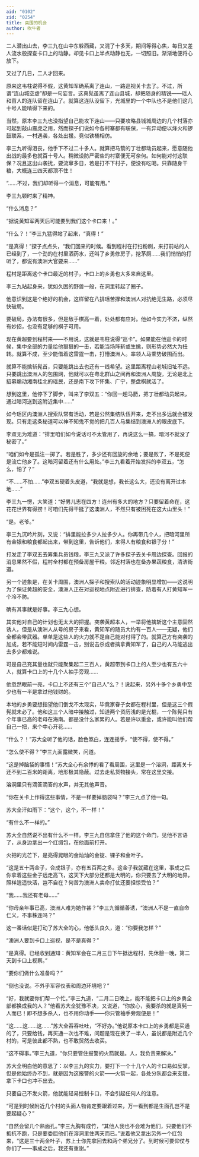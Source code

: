 ```yaml
---
aid: "0102"
zid: "0254"
title: 突围的机会
author: 吹牛者
---
```


二人潜出山去，李三九在山中东躲西藏，又混了十多天，期间等得心焦，每日又差人流水般探查卡口上的动静。却见卡口上半点动静也无，一切照旧。渐渐地便将心放下。

又过了几日，二人才回来。

原来这韦柱说得不假，这黄知军确系离了连山，一路巡视关卡去了。不过，所谓“连山城空虚”却是一句妄言。这真髡虽离了连山县城，却把随身的精锐――瑶人和苗人的连队留在连山了。就算这连队没留下，光城里的一个中队也不是他们这几十号人能啃得下来的。

当然，原本李三九也没指望自己能攻下连山――只要攻略县城城周边的几个村落亦可起到敲山震虎之用，然而探子们说如今各村寨都有联保，一有异动便以烽火和锣鼓联系，一村遇袭，各处出援。竟似铁桶相仿。

李三九听得沮丧，他手下不过二十多人。就算把马箭的丁壮都动员起来，愿意随他出战的最多也就百十号人。稍微设防严密些的村寨便无可奈何。如何能对付这联保？况且这出山袭扰，要流窜多日，若是打不下村子，便没有吃喝。只靠随身干粮，大概连三四天都顶不住！

“……不过，我们却听得一个消息，可能有用。”

李三九顿时来了精神。

“什么消息？”

“据说黄知军两天后可能要到我们这个卡口来！。”

“什么？！”李三九猛得站了起来，“真得！”

“是真得！”探子点点头，“我们回来的时候。看到程村在打扫粉刷，来打前站的人已经到了，一个劲的在村里洒药水，还叫了乡勇修房子，挖茅厕……我们悄悄的打听了，都说有澳洲大官要来……”

程村是距离这个卡口最近的村子，卡口上的乡勇也大多来自这里。

李三九站起身来，犹如久困的野兽一般，在洞里转起了圈子。

他意识到这是个绝好的机会，这样留在八排瑶苦撑和澳洲人对抗绝无生路，必须尽快破局。

要破局，办法有很多，但是敌手棋高一着，处处都有应对。他如今实力不济，纵然有妙招，也没有足够的棋子可用。

现在黄超要到程村来――不用说，这就是韦柱说得“巡卡”。如果能在他巡卡的时候，集中全部的力量给他狠狠的一击，若能当场阵斩或生擒，则形势必然大为扭转。就算不成，至少能借着这雷霆一击，打懵澳洲人。率领人马乘势破围而出。

就算不能擒斩髡首，只要能跳出去也还有一线希望。这里距离程山老城旧址不远。只要跳出澳洲人的包围网，他就可以在粤北群山之间再和澳洲人周旋，无论是北上招募煽动湘南桂北的瑶民，还是南下攻下怀集、广宁，整盘棋就活了。

想到这里，他停下了脚步，叫来了李双五：“你回一趟马箭，把丁壮都动员起来，通过暗河送到这附近集中……”

如今瑶区内澳洲人搜索队常有活动，若是公然集结队伍开来，走不出多远就会被发现。只有走这条秘道可以神不知鬼不觉的把几百人马集结到澳洲人的眼皮底下。

李双无为难道：“排里咱们如今说话可不太管用了，再说这么一搞，暗河不就没了秘密了。”

“咱们如今是孤注一掷了。若是胜了，多少还有回旋的余地；要是败了，不是死便是流亡他乡了。这暗河留着还有什么用处。”李三九看着开始发抖的李双五，“怎么，怕了？”

“不……不怕……”李双五硬着头皮道，“我就是想，我长这么大，还没有离开过本地……”

李三九一愣，大笑道：“好男儿志在四方！连州有多大的地方？只要留着命在，这花花世界有得捞！可咱们先得干挺了这澳洲人，不然只有被困死在这大山里头！”

“是。老爷。”

李三九沉吟片刻，又说：“排里能拉多少人拉多少人。你再带几个人，把暗河里所有金银和粮食都起出来，带到这里，告诉他们，来得人有粮食和银子分！”

打发走了李双五去筹集兵员钱粮，李三九又派了许多探子去关卡周边探查。回报的消息果然不假，程村全村都在预备房屋干粮。邻近村落也在备办果蔬粮食，清洁街道。

另一个迹象是，在关卡周围，澳洲人探子和搜索队的活动迹象明显增加――这说明为了保证黄超的安全，澳洲人正在对巡视地点附近进行排查，防着有人打黄知军一个冷不防。

确有其事就是好事。李三九心想。

其实他对自己的计划也无太大的把握。突袭黄超本人，一举将他擒斩这个主意固然诱人，但是从澳洲人从号的房子来看，黄知军的随员大约有一百人――无疑，他们全都会带武器。单单是这些人的火力就不是自己能对付得了的。就算己方有突袭的加成，若不能短时间内雷霆一击，别说击杀或者擒拿黄知军了，自己的人马能逃出去多少都难说。

可是自己充其量也就只能聚集起二三百人，黄超带到卡口上的人至少也有五六十人，就算卡口上的十几个人袖手旁观……

他忽然眼前一亮，卡口上不还有三个“自己人”么？！说起来，另外十多个乡勇中至少也有一半是拿过他钱财的。

本地的乡勇要想指望他们倒戈不太现实，毕竟家眷子女都在程村里，但是这三个假髡就未必了。他和这三个人暗中接触过，知道两个资历浅的是光棍，一个陈髡只有个年事已高的老母在海南。都是没什么家累的人。若是许以重金，或许能叫他们帮自己一把，来个中心开花……

“什么？！”苏大全听了他的话，脸色煞白，连连摇手，“使不得，使不得。”

“怎么使不得？”李三九面露微笑，问道。

“这是掉脑袋的事情！”苏大全心有余悸的看了看周围，这里是一个溶洞，距离关卡还不到二百米的距离，地形极其隐蔽。过去走私货物接头，常在这里交接。

溶洞里只有滴答滴答的水声，并无其他声音。

“你在关卡上作得这些事情，不是一样要掉脑袋吗？”李三九点了他一句。

苏大全汗如雨下：“这个，这个，不一样！”

“有什么不一样的。”

苏大全自然说不出有什么不一样。李三九自信拿住了他的这个命门，见他不言语了，从身边拿出一个红绸包，在他面前打开。

火把的光芒下，是亮得晃眼的金灿灿的金锭、锞子和金叶子。

“这是五十两金子，合成银子，亦有五百两之多。这金子我就藏在这里，事成之后你拿着这些金子远走高飞，这天下大部分还都是大明的，你只要去了大明的地界，照样逍遥快活，岂不自在？何苦为澳洲人卖命打仗还要担惊受怕？”

“我……我还有老母……”

“你母亲年事已高，澳洲人难为她作甚？”李三九循循善诱，“澳洲人不是一直自命仁义，不事株连吗？”

这一番话似是打动了苏大全的心，他低头良久，道：“你要我怎样？”

“澳洲人要到卡口上巡视，是不是真得？”

“是真得。已经收到通知：黄知军会在二月三日下午抵达程村，先休憩一晚，第二天到卡口上视察。”

“要你们做什么准备吗？”

“倒也没说。不外乎军容仪表和周边环境吧？”

“好，我就要你们帮一个忙。”李三九道，“二月二日晚上，能不能把卡口上的乡勇全部都换成我的人？”他看苏大全犹豫不决，又说道，“你放心，我要杀的就是真髡一人而已！即不想多杀人，也不用你动手――你只管袖手旁观便是！”

“这……这……这……”苏大全吞吞吐吐，“不好办。”他说原本卡口上的乡勇都是买通的了，只要给钱，再买通一次也不难，问题是现在换了一半人，虽说都是附近几个村的，可是彼此都不熟，也不敢贸然去收买。

“这不碍事。”李三九道，“你只要管住报警的火箭就是。人，我负责来解决。”

苏大全明白他的意思了：以李三九的实力，要打下一个十几个人的卡口易如反掌，但是他始终办不到，就是因为这报警的火箭――火箭一起，各处分队都会来支援，拿下卡口也冲不出去。

只要自己不发火箭，他就能轻易控制卡口，不会引起任何人的注意。

“可是到时候附近几个村的头面人物肯定要跟着过来，万一看到都是生面孔岂不是要起疑心？”

“自然会留几个熟面孔。”李三九胸有成竹，“其他人我也不会难为他们，只要他们不抵抗不跑，只是要委屈他们在溶洞里住两天而已。”说着他又拿出另外一个红包来，“这是三十两金叶子，苏上士你先拿回去和两个弟兄分了。到时候可要仰仗与你们了――事成之后，我还有重谢。”
